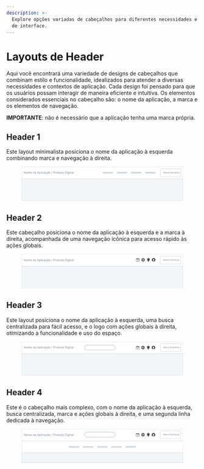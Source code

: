 ```yaml
---
description: >-
  Explore opções variadas de cabeçalhos para diferentes necessidades e estilos
  de interface.
---
```


# Layouts de Header

Aqui você encontrará uma variedade de designs de cabeçalhos que combinam estilo e funcionalidade, idealizados para atender a diversas necessidades e contextos de aplicação. Cada design foi pensado para que os usuários possam interagir de maneira eficiente e intuitiva. Os elementos considerados essenciais no cabeçalho são: o nome da aplicação, a marca e os elementos de navegação.

**IMPORTANTE**: não é necessário que a aplicação tenha uma marca própria.

## Header 1

Este layout minimalista posiciona o nome da aplicação à esquerda combinando marca e navegação à direita.

<figure><img src="../.gitbook/assets/header-1.svg" alt=""><figcaption></figcaption></figure>

## Header 2

Este cabeçalho posiciona o nome da aplicação à esquerda e a marca à direita, acompanhada de uma navegação icônica para acesso rápido às ações globais.

<figure><img src="../.gitbook/assets/header-2.svg" alt=""><figcaption></figcaption></figure>

## Header 3

Este layout posiciona o nome da aplicação à esquerda, uma busca centralizada para fácil acesso, e o logo com ações globais à direita, otimizando a funcionalidade e uso do espaço.

<figure><img src="../.gitbook/assets/header-3.svg" alt=""><figcaption></figcaption></figure>

## Header 4

Este é o cabeçalho mais complexo, com o nome da aplicação à esquerda, busca centralizada, marca e ações globais à direita, e uma segunda linha dedicada à navegação.

<figure><img src="../.gitbook/assets/header-4.svg" alt=""><figcaption></figcaption></figure>
